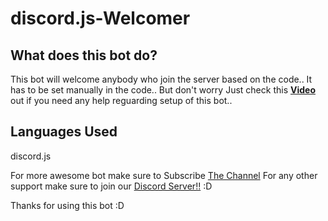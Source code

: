 # discord.js-Welcomer

## What does this bot do?
This bot will welcome anybody who join the server based on the code.. It has to be set manually in the code..
But don't worry Just check this **[Video](https://www.youtube.com/watch?v=CW1hEPiBBJc)** out if you need any help reguarding setup of this bot..

## Languages Used
discord.js

For more awesome bot make sure to Subscribe [The Channel](https://www.youtube.com/channel/UCmTSEzt4h1S4MiCM1grWu9g)
For any other support make sure to join our [Discord Server!!](https://discord.gg/86pEDZy3dp) :D

Thanks for using this bot :D
